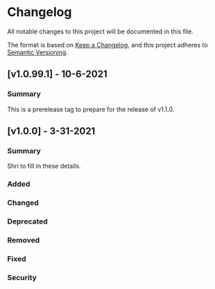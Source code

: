 # Changelog

All notable changes to this project will be documented in this file.

The format is based on [Keep a Changelog](https://keepachangelog.com/en/1.0.0/),
and this project adheres to [Semantic Versioning](https://semver.org/spec/v2.0.0.html).

## [v1.0.99.1] - 10-6-2021

### Summary

This is a prerelease tag to prepare for the release of v1.1.0.

## [v1.0.0] - 3-31-2021

### Summary

Shri to fill in these details.

### Added
### Changed
### Deprecated
### Removed
### Fixed
### Security

